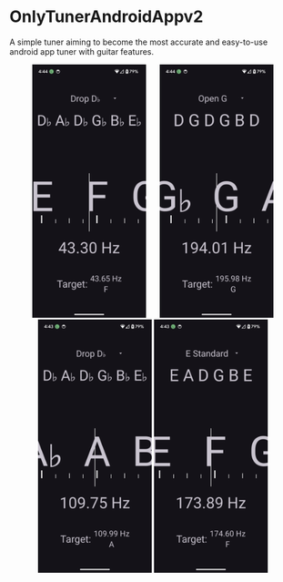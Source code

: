 # OnlyTunerAndroidAppv2
A simple tuner aiming to become the most accurate and easy-to-use android app tuner with guitar features.
<p align="center">
  <img src="docs/imgs/screengrab1.png" width="200" style="padding-right: 20px;">
  <img src="docs/imgs/screengrab2.png" width="200">
  <img src="docs/imgs/screengrab3.png" width="200">
  <img src="docs/imgs/screengrab4.png" width="200">
</p>
